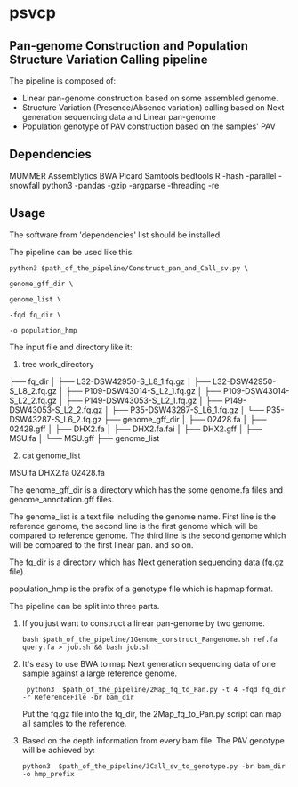 # psvcp

## Pan-genome Construction and Population Structure Variation Calling pipeline

The pipeline  is composed of:

* Linear pan-genome construction based on some assembled genome.
* Structure Variation (Presence/Absence variation) calling based on Next generation sequencing data and Linear pan-genome
* Population genotype of PAV construction based on the samples' PAV

## Dependencies
MUMMER
Assemblytics
BWA
Picard
Samtools
bedtools
R
  -hash
  -parallel
  -snowfall
python3
  -pandas
  -gzip
  -argparse
  -threading
  -re

## Usage

The software from 'dependencies' list should be installed.

The pipeline can be used like this:

`python3 $path_of_the_pipeline/Construct_pan_and_Call_sv.py \`

`genome_gff_dir \`

`genome_list \`

`-fqd fq_dir \`

`-o population_hmp`

The input file and directory like it:

1. tree work_directory

├── fq_dir
│   ├── L32-DSW42950-S_L8_1.fq.gz
│   ├── L32-DSW42950-S_L8_2.fq.gz
│   ├── P109-DSW43014-S_L2_1.fq.gz
│   ├── P109-DSW43014-S_L2_2.fq.gz
│   ├── P149-DSW43053-S_L2_1.fq.gz
│   ├── P149-DSW43053-S_L2_2.fq.gz
│   ├── P35-DSW43287-S_L6_1.fq.gz
│   └── P35-DSW43287-S_L6_2.fq.gz
├── genome_gff_dir
│   ├── 02428.fa
│   ├── 02428.gff
│   ├── DHX2.fa
│   ├── DHX2.fa.fai
│   ├── DHX2.gff
│   ├── MSU.fa
│   └── MSU.gff
├── genome_list

2. cat genome_list

  MSU.fa
  DHX2.fa
  02428.fa

   

The genome_gff_dir is a directory which has the some genome.fa files and genome_annotation.gff files.

The genome_list is a text file including the genome name. First line is the reference genome, the second line is the first genome which will be compared to reference genome. The third line is the second genome which will be compared to the first linear pan. and so on. 

The fq_dir is a directory which has Next generation sequencing data (fq.gz file).

population_hmp is the prefix of a genotype file which is hapmap format.



The pipeline can be split into three parts.

1. If you just want to construct a linear pan-genome by two genome.

   `bash $path_of_the_pipeline/1Genome_construct_Pangenome.sh ref.fa query.fa > job.sh && bash job.sh`

2. It's easy to use BWA to map Next generation sequencing data of one sample against a large reference genome.

   ` python3  $path_of_the_pipeline/2Map_fq_to_Pan.py -t 4 -fqd fq_dir -r ReferenceFile -br bam_dir`

   Put the fq.gz file into the fq_dir, the 2Map_fq_to_Pan.py script can map all samples to the reference.

3. Based on the depth information from every bam file. The PAV genotype will be achieved by:

   `python3  $path_of_the_pipeline/3Call_sv_to_genotype.py -br bam_dir -o hmp_prefix`
